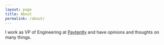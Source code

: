 ```yaml
---
layout: page
title: About
permalink: /about/
---
```


I work as VP of Engineering at [Paytently](https://paytently.com) and have opinions and thoughts on many things.
